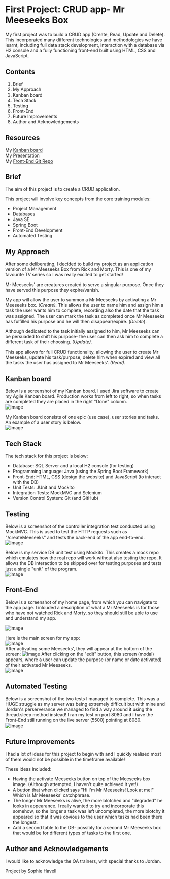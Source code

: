 # First Project: CRUD app- Mr Meeseeks Box 

My first project was to build a CRUD app (Create, Read, Update and Delete). This incorporated many different technologies and methodologies we have learnt, including full data stack development, interaction with a database via H2 console and a fully functioning front-end built using HTML, CSS and JavaScript. 

## Contents 
1. Brief 
2. My Approach 
3. Kanban board 
4. Tech Stack 
5. Testing 
6. Front-End 
7. Future Improvements 
8. Author and Acknowledgements 

## Resources 
My [Kanban board](https://my-crud-jira-board.atlassian.net/secure/RapidBoard.jspa?rapidView=1&projectKey=APP&atlOrigin=eyJpIjoiMGY4M2VhOWJhYjY1NDEyOGJlNjQ5ZjA3ZjRjN2Y0MTYiLCJwIjoiaiJ9)  
My [Presentation](https://docs.google.com/presentation/d/1XlOyeqpEbgSxUrcK8uik5MADct4HSA3E3bxBu4NHFJY/edit#slide=id.gcb9a0b074_1_103)  
My [Front-End Git Repo](https://github.com/soph-ai/CRUDAppFE.git)  

## Brief 
The aim of this project is to create a CRUD application.  
  
This project will involve key concepts from the core training modules:

* Project Management
* Databases
* Java SE
* Spring Boot
* Front-End Development
* Automated Testing

## My Approach 
After some deliberating, I decided to build my project as an application version of a Mr Meeseeks Box from Rick and Morty. This is one of my favourite TV series so I was really excited to get started! 

Mr Meeseeks' are creatures created to serve a singular purpose. Once they have served this purpose they expire/vanish. 

My app will allow the user to summon a Mr Meeseeks by activating a Mr Meeseeks box. *(Create).* This allows the user to name him and assign him a task the user wants him to complete, recording also the date that the task was assigned. The user can mark the task as completed once Mr Meeseeks has fulfilled his purpose and he will then disappear/expire. (*Delete*).  

Although dedicated to the task initially assigned to him, Mr Meeseeks can be persuaded to shift his purpose- the user can then ask him to complete a different task of their choosing. *(Update).* 

This app allows for full CRUD functionality, allowing the user to create Mr Meeseeks, update his task/purpose, delete him when expired and view all the tasks the user has assigned to Mr Meeseeks'. *(Read).*

## Kanban board 
Below is a screenshot of my Kanban board. I used Jira software to create my Agile Kanban board. Production works from left to right, so when tasks are completed they are placed in the right "Done" column.  
![image](https://user-images.githubusercontent.com/78798512/111064292-14501a00-84ab-11eb-86ec-ce232aac52c3.png)

My Kanban board consists of one epic (use case), user stories and tasks.  
An example of a user story is below.   
![image](https://user-images.githubusercontent.com/78798512/111064495-326a4a00-84ac-11eb-83fb-f00dbfff2297.png)

## Tech Stack 
The tech stack for this project is below:  

* Database: SQL Server and a local H2 console (for testing)  
* Programming language: Java (using the Spring Boot Framework) 
* Front-End: HTML, CSS (design the website) and JavaScript (to interact with the DB) 
* Unit Tests: JUnit and Mockito
* Integration Tests: MockMVC and Selenium
* Version Control System: Git (and GitHub) 

## Testing 
Below is a screenshot of the controller integration test conducted using MockMVC. This is used to test the HTTP requests such as "/createMeeseeks" and tests the back-end of the app end-to-end.  
![image](https://user-images.githubusercontent.com/78798512/111064932-de149980-84ae-11eb-8198-d201b1bb3059.png)

Below is my service DB unit test using Mockito. This creates a mock repo which emulates how the real repo will work without also testing the repo. It allows the DB interaction to be skipped over for testing purposes and tests just a single "unit" of the program.  
![image](https://user-images.githubusercontent.com/78798512/111065111-f507bb80-84af-11eb-8514-de80d5cf3fa3.png)

## Front-End 
Below is a screenshot of my home page, from which you can navigate to the app page. I inlcuded a description of what a Mr Meeseeks is for those who have not watched Rick and Morty, so they should still be able to use and understand my app.  

![image](https://user-images.githubusercontent.com/78798512/111065523-22edff80-84b2-11eb-8452-37b6e10ba235.png)

Here is the main screen for my app:  
![image](https://user-images.githubusercontent.com/78798512/111065543-44e78200-84b2-11eb-81d7-c0535eb42673.png)  
After activating some Meeseeks', they will appear at the bottom of the screen: 
![image](https://user-images.githubusercontent.com/78798512/111065606-84ae6980-84b2-11eb-9e4a-826f400e759b.png)
After clicking on the "edit" button, this screen (modal) appears, where a user can update the purpose (or name or date activated) of their activated Mr Meeseeks.  
![image](https://user-images.githubusercontent.com/78798512/111065726-161ddb80-84b3-11eb-9158-de781511c428.png)

## Automated Testing 
Below is a screenshot of the two tests I managed to complete. This was a HUGE struggle as my server was being extremely difficult but with mine and Jordan's perserverance we managed to find a way around it using the thread.sleep method instead! I ran my test on port 8080 and I have the Front-End still running on the live server (5500) pointing at 8080.  
![image](https://user-images.githubusercontent.com/78798512/111073917-9efb3e00-84d8-11eb-8c1a-9c8ae76776c3.png)



## Future Improvements 
I had a lot of ideas for this project to begin with and I quickly realised most of them would not be possible in the timeframe available!  

These ideas included: 

* Having the activate Meeseeks button on top of the Meeseeks box image. (Although attempted, I haven't quite achieved it yet!) 
* A button that when clicked says "Hi I'm Mr Meeseeks! Look at me!" Which is Mr Meeseeks' catchphrase. 
* The longer Mr Meeseeks is alive, the more blotched and "degraded" he looks in appearance. I really wanted to try and incorporate this somehow, so the longer a task was left uncompleted, the more blotchy it appeared so that it was obvious to the user which tasks had been there the longest. 
* Add a second table to the DB- possibly for a second Mr Meeseeks box that would be for different types of tasks to the first one. 

## Author and Acknowledgements 
I would like to acknowledge the QA trainers, with special thanks to Jordan. 

Project by Sophie Havell 


